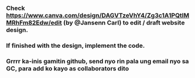 ### Check https://www.canva.com/design/DAGVTzeVhY4/Zg3c1A1PQtlMMRhFm82Edw/edit (by @Jansenn Carl) to edit / draft website design.
### If finished with the design, implement the code. 

### Grrrr ka-inis gamitin github, send nyo rin pala ung email nyo sa GC, para add ko kayo as collaborators dito

